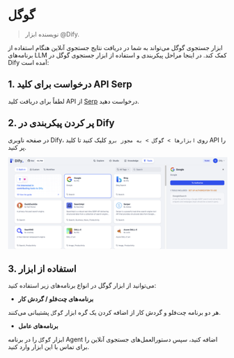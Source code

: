# گوگل

> نویسنده ابزار @Dify.

ابزار جستجوی گوگل می‌تواند به شما در دریافت نتایج جستجوی آنلاین هنگام استفاده از برنامه‌های LLM کمک کند. در اینجا مراحل پیکربندی و استفاده از ابزار جستجوی گوگل در Dify آمده است:

## 1. درخواست برای کلید API Serp

لطفاً برای دریافت کلید API از [Serp](https://serpapi.com/dashboard) درخواست دهید.

## 2. پر کردن پیکربندی در Dify

در صفحه ناوبری Dify، روی `ابزارها > گوگل > به مجوز برو` کلیک کنید تا کلید API را پر کنید.

![](../../../.gitbook/assets/tools-google.png)

## 3. استفاده از ابزار

می‌توانید از ابزار گوگل در انواع برنامه‌های زیر استفاده کنید:

* **برنامه‌های چت‌فلو / گردش کار**

هر دو برنامه چت‌فلو و گردش کار از اضافه کردن یک گره ابزار `گوگل` پشتیبانی می‌کنند.

* **برنامه‌های عامل**

ابزار `گوگل` را در برنامه Agent اضافه کنید، سپس دستورالعمل‌های جستجوی آنلاین را برای تماس با این ابزار وارد کنید.
